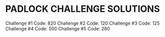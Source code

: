 # PADLOCK CHALLENGE SOLUTIONS

Challenge #1 Code: 820
Challenge #2 Code: 120
Challenge #3 Code: 125
Challenge #4 Code: 500
Challenge #5 Code: 280
